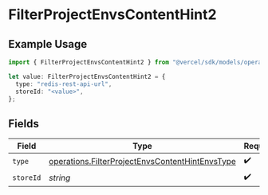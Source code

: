# FilterProjectEnvsContentHint2

## Example Usage

```typescript
import { FilterProjectEnvsContentHint2 } from "@vercel/sdk/models/operations";

let value: FilterProjectEnvsContentHint2 = {
  type: "redis-rest-api-url",
  storeId: "<value>",
};
```

## Fields

| Field                                                                                                              | Type                                                                                                               | Required                                                                                                           | Description                                                                                                        |
| ------------------------------------------------------------------------------------------------------------------ | ------------------------------------------------------------------------------------------------------------------ | ------------------------------------------------------------------------------------------------------------------ | ------------------------------------------------------------------------------------------------------------------ |
| `type`                                                                                                             | [operations.FilterProjectEnvsContentHintEnvsType](../../models/operations/filterprojectenvscontenthintenvstype.md) | :heavy_check_mark:                                                                                                 | N/A                                                                                                                |
| `storeId`                                                                                                          | *string*                                                                                                           | :heavy_check_mark:                                                                                                 | N/A                                                                                                                |